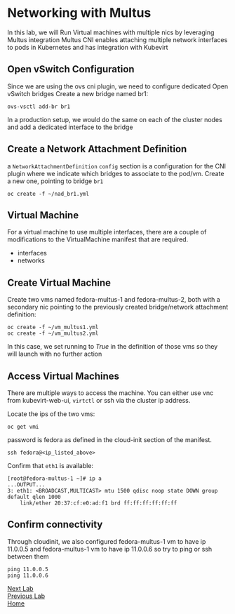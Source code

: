 # Networking with Multus

In this lab, we will Run Virtual machines with multiple nics by leveraging Multus integration
Multus CNI enables attaching multiple network interfaces to pods in Kubernetes and has integration with Kubevirt

## Open vSwitch Configuration

Since we are using the ovs cni plugin, we need to configure dedicated Open vSwitch bridges
Create a new bridge named br1:

```
ovs-vsctl add-br br1
```

In a production setup, we would do the same on each of the cluster nodes and add a dedicated interface to the bridge

## Create a Network Attachment Definition

a `NetworkAttachmentDefinition` `config` section is a configuration for the CNI plugin where we indicate which bridges to associate to the pod/vm.
Create a new one, pointing to bridge `br1`

```
oc create -f ~/nad_br1.yml
```

## Virtual Machine

For a virtual machine to use multiple interfaces, there are a couple of modifications to the VirtualMachine manifest that are required.

- interfaces
- networks

## Create Virtual Machine

Create two vms named fedora-multus-1 and fedora-multus-2, both with a secondary nic pointing to the previously created bridge/network attachment definition:

```
oc create -f ~/vm_multus1.yml 
oc create -f ~/vm_multus2.yml 
```

In this case, we set running to *True* in the definition  of those vms so they will launch with no further action

## Access Virtual Machines

There are multiple ways to access the machine. You can either use 
vnc from kubevirt-web-ui, `virtctl` or ssh via the cluster ip address.

Locate the ips of the two vms:

```
oc get vmi
```

password is fedora as defined in the cloud-init section of the manifest.

```
ssh fedora@<ip_listed_above>
```

Confirm that `eth1` is available:

```
[root@fedora-multus-1 ~]# ip a
...OUTPUT...
3: eth1: <BROADCAST,MULTICAST> mtu 1500 qdisc noop state DOWN group default qlen 1000
    link/ether 20:37:cf:e0:ad:f1 brd ff:ff:ff:ff:ff:ff
```

## Confirm connectivity

Through cloudinit, we also configured fedora-multus-1 vm to have ip 11.0.0.5 and fedora-multus-1 vm to have ip 11.0.0.6 so try to ping or ssh between them

```
ping 11.0.0.5
ping 11.0.0.6
```

[Next Lab](../lab9/lab9.md)\
[Previous Lab](../lab7/lab7.md)\
[Home](../../README.md)
